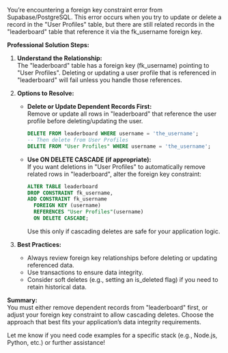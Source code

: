 You’re encountering a foreign key constraint error from Supabase/PostgreSQL. This error occurs when you try to update or delete a record in the "User Profiles" table, but there are still related records in the "leaderboard" table that reference it via the fk_username foreign key.

**Professional Solution Steps:**

1. **Understand the Relationship:**  
   The "leaderboard" table has a foreign key (fk_username) pointing to "User Profiles". Deleting or updating a user profile that is referenced in "leaderboard" will fail unless you handle those references.

2. **Options to Resolve:**
   - **Delete or Update Dependent Records First:**  
     Remove or update all rows in "leaderboard" that reference the user profile before deleting/updating the user.
     ```sql
     DELETE FROM leaderboard WHERE username = 'the_username';
     -- Then delete from User Profiles
     DELETE FROM "User Profiles" WHERE username = 'the_username';
     ```
   - **Use ON DELETE CASCADE (if appropriate):**  
     If you want deletions in "User Profiles" to automatically remove related rows in "leaderboard", alter the foreign key constraint:
     ```sql
     ALTER TABLE leaderboard
     DROP CONSTRAINT fk_username,
     ADD CONSTRAINT fk_username
       FOREIGN KEY (username)
       REFERENCES "User Profiles"(username)
       ON DELETE CASCADE;
     ```
     Use this only if cascading deletes are safe for your application logic.

3. **Best Practices:**
   - Always review foreign key relationships before deleting or updating referenced data.
   - Use transactions to ensure data integrity.
   - Consider soft deletes (e.g., setting an is_deleted flag) if you need to retain historical data.

**Summary:**  
You must either remove dependent records from "leaderboard" first, or adjust your foreign key constraint to allow cascading deletes. Choose the approach that best fits your application’s data integrity requirements.

Let me know if you need code examples for a specific stack (e.g., Node.js, Python, etc.) or further assistance!